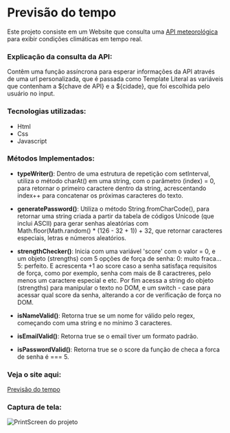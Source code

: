 # Previsão do tempo
Este projeto consiste em um Website que consulta uma [API meteorológica](https://openweathermap.org/api) para exibir condições climáticas em tempo real.

### Explicação da consulta da API:
Contêm uma função assíncrona para esperar informações da API através de uma url personalizada, que é passada como Template Literal as variáveis que contenham a ${chave de API} e a ${cidade}, que foi escolhida pelo usuário no input.

### Tecnologias utilizadas:
- Html
- Css
- Javascript

### Métodos Implementados:
- **typeWriter()**: Dentro de uma estrutura de repetição com setInterval, utiliza o método charAt() em uma string, com o parâmetro (index) = 0, para retornar o primeiro caractere dentro da string, acrescentando index++ para concatenar os próximas caracteres do texto.
 
- **generatePassword()**: Utiliza o método String.fromCharCode(), para retornar uma string criada a partir da tabela de códigos Unicode (que inclui ASCII) para gerar senhas aleatórias com Math.floor(Math.random() * (126 - 32 + 1)) + 32, que retornar caracteres especiais, letras e números aleatórios.
 
- **strengthChecker()**: Inicia com uma variável 'score' com o valor = 0, e um objeto (strengths) com 5 opções de força de senha: 0: muito fraca... 5: perfeito. E acrescenta +1 ao score caso a senha satisfaça requisitos de força, como por exemplo, senha com mais de 8 caractreres, pelo menos um caractere especial e etc. Por fim acessa a string do objeto (strengths) para manipular o texto no DOM, e um switch - case para acessar qual score da senha, alterando a cor de verificação de força no DOM.

- **isNameValid()**: Retorna true se um nome for válido pelo regex, começando com uma string e no mínimo 3 caracteres.
- **isEmailValid()**: Retorna true se o email tiver um formato padrão.
- **isPasswordValid()**: Retorna true se o score da função de checa a forca de senha é === 5.

### Veja o site aqui:
[Previsão do tempo](https://pabloquirino.github.io/weather-forecast/src/)

### Captura de tela:
![PrintScreen do projeto](/images/login.png)


